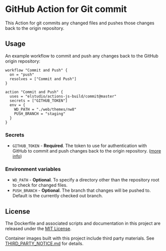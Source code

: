# GitHub Action for Git commit

This Action for git commits any changed files and pushes those changes back to the origin repository.

## Usage

An example workflow to commit and push any changes back to the GitHub origin repository:

```hcl
workflow "Commit and Push" {
  on = "push"
  resolves = ["Commit and Push"]
}

action "Commit and Push" {
  uses = "elstudio/actions-js-build/commit@master"
  secrets = ["GITHUB_TOKEN"]
  env = {
    WD_PATH = "./web/themes/nw8"
    PUSH_BRANCH = "staging"
  }
}
```

### Secrets

* `GITHUB_TOKEN` - **Required**. The token to use for authentication with GitHub to commit and push changes back to the origin repository. ([more info](https://developer.github.com/actions/creating-github-actions/accessing-the-runtime-environment/#environment-variables))

### Environment variables

* `WD_PATH` - **Optional**. To specify a directory other than the repository root to check for changed files.
* `PUSH_BRANCH` - **Optional**. The branch that changes will be pushed to. Default is the currently checked out branch.

## License

The Dockerfile and associated scripts and documentation in this project are released under the [MIT License](LICENSE).

Container images built with this project include third party materials. See [THIRD_PARTY_NOTICE.md](THIRD_PARTY_NOTICE.md) for details.
